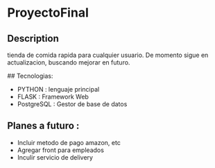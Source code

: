 # ProyectoFinal
## Description
<p>tienda de comida rapida para cualquier usuario. De momento sigue en actualizacion, buscando mejorar en futuro.</p>
## Tecnologias:
<ul>
  <li>PYTHON : lenguaje principal</li>
  <li>FLASK : Framework Web</li>
  <li>PostgreSQL : Gestor de base de datos</li>
</ul>

## Planes a futuro :
<ul>
  <li>Incluir metodo de pago amazon, etc</li>
  <li>Agregar front para empleados</li>
  <li>Inculir servicio de delivery</li>
</ul>
